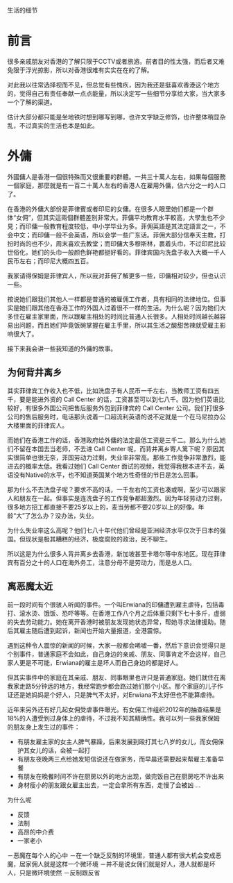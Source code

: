 生活的细节

# 前言 #

很多亲戚朋友对香港的了解只限于CCTV或者旅游。前者目的性太强，而后者又难免限于浮光掠影，所以对香港很难有实实在在的了解。

对此我以往常选择视而不见，但总觉有些愧疚，因为我还是挺喜欢香港这个地方的，觉得自己有责任奉献一点点能量，所以决定写一些细节分享给大家，当大家多一个了解的渠道。

估计大部分都只能是坐地铁时想到哪写到哪，也许文字缺乏修饰，也许整体稍显杂乱，不过真实的生活也本是如此。

# 外傭 #

外國傭人是香港一個很特殊而又很重要的群體。一共三十萬人左右，如果每個服務一個家庭，那麼就是有一百二十萬人左右的香港人在雇用外傭，佔六分之一的人口了。

在香港的外傭大部份是菲律賓或者印尼的女傭。在很多人眼里她们都是一个群体“女佣”，但其实這兩個群體差別非常大。菲傭平均教育水平較高，大學生也不少見；而印傭一般教育程度较低，中小学毕业为多。菲佣英語是其法定語言之一，不会中文；而印傭一般不会英语，所以会学一些广东话。菲佣大部分信奉天主教，打扮时尚的也不少，周末喜欢去教堂；而印傭大多穆斯林，裹着头巾，不过印尼比较世俗化，她们的头巾一般颜色鲜艳都挺好看的。菲律宾国内洗盘子收入大概一千人民币左右；而印尼大概四五百。

我家请得保姆是菲律宾人，所以我对菲佣了解更多一些，印傭相对较少，但也认识一些。

按说她们跟我们其他人一样都是普通的被雇佣工作者，具有相同的法律地位。但事实是她们跟其他在香港工作的外国人过着很不一样的生活。为什么呢？因为她们大多住在雇主家里面，所以跟雇主相处的时间比普通人长很多。人相处时间越长越容易出问题，而且她们毕竟饭碗掌握在雇主手里，所以其生活之酸甜苦辣就受雇主影响很大了。

接下来我会讲一些我知道的外傭的故事。

## 为何背井离乡 ##

其实菲律宾工作收入也不低，比如洗盘子有人民币一千左右，当教师工资有四五千，要是能进外资的 Call Center 的话，工资甚至可以到七八千。因为他们英语比较好，有很多外国公司把售后服务外包到菲律宾的 Call Center 公司。我们打很多公司的售后服务时，电话那头说着一口超流利英语的说不定就是一个在马尼拉办公大楼里面的菲律宾人。

而她们在香港工作的话，香港政府给外傭的法定最低工资是三千二。那么为什么她们不留在本国去当老师，不去进 Call Center 呢，而背井离乡寄人篱下呢？原因其实很简单也很无奈，菲国劳动力过剩，失业率非常高。那些工作竞争非常激烈，能进去的概率太低。我看过她们 Call Center 面试的视频，我觉得我根本进不去，英语没有Native的水平，也不知道英国某个地方性奇怪的节日是怎么回事。

那为什么不去洗盘子呢？要求不高的话，一千左右的工资也凑或啊，至少可以跟家人和朋友在一起。但事实是连洗盘子的工作竞争都超激烈。因为年轻劳动力过剩，很多地方招工都直接不要25岁以上的，麦当劳都不要20岁以上的好像。年龄“大”了怎么办？没办法，失业。

为什么失业率这么高呢？他们七八十年代他们曾经是亚洲经济水平仅次于日本的强国。但现状是极其糟糕的经济，极度腐败的政治，民不聊生。

所以这是为什么很多人背井离乡去香港，新加坡甚至卡塔尔等中东地区。现在菲律宾有百分之十的人口在海外务工，注意分母不是劳动力，而是总人口。

## 离恶魔太近 ##

前一段时间有个很骇人听闻的事件。一个叫Erwiana的印傭遭到雇主虐待，包括毒打、滚水烫、饿饭、恐吓等等。在香港工作八个月之后体重只剩下七十多斤，虚弱的失去劳动能力。她在离开香港时被朋友发现她状态异常，帮她寻求法律援助。随后其雇主随后遭到起诉，新闻也开始大量报道，全港震惊。

遇到这种令人震惊的新闻的时候，大家一般都会唏嘘一番，然后下意识会觉得只是个别事件，普通家庭不会如此，自己身边的亲戚、朋友、同事肯定不会这样，自己家人更是不可能，Erwiana的雇主是坏人而自己身边的都是好人。

但其实事件中的家庭在其亲戚、朋友、同事眼里也许只是普通家庭。她们就住在离我家走路5分钟远的地方，我经常跑步都会路过她们那个小区。那个家庭的儿子作证还是她妈妈是个好人，只是脾气不太好，对Erwiana不太好但也不能算虐待。

近年来另外还有好几起女佣受虐事件曝光。有女佣工作组织2012年的抽查结果是18%的人遭受到过身体上的虐待，不过我不知其精确性。我可以列一些我家保姆的朋友身上发生过的事件：

- 有朋友雇主家的女主人脾气暴躁，后来发展到殴打其七八岁的女儿，而女佣保护其女儿的话，会被一起打
- 有朋友夜晚两三点给她发短信说还在做家务，而早晨还需要起来帮雇主准备早餐
- 有朋友在晚餐时间不许在厨房以外的地方出现，做完饭自己在厨房吃不许出来
- 身材瘦小的朋友跟女雇主出去，一定会拿所有东西，走慢了会被凶
...

为什么呢

- 反馈
- 法制
- 高昂的中介费
- 一家老小

－恶魔在每个人的心中
－在一个缺乏反制的环境里，普通人都有很大机会变成恶魔，居家佣人就是这样一个微环境
－并不是说女佣们就是好人，港人就都是坏人，只是微环境使然
－反制跟反省



